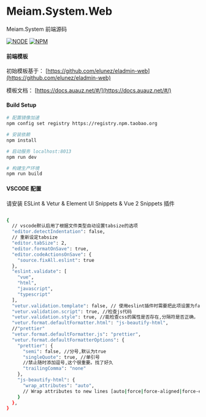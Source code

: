 # Meiam.System.Web

Meiam.System 前端源码

[![NODE](https://img.shields.io/badge/NODE-14.x.x-d.svg)](#)
[![NPM](https://img.shields.io/badge/NPM-6.14.x-d.svg)](#)

#### 前端模板

初始模板基于： [https://github.com/elunez/eladmin-web](https://github.com/elunez/eladmin-web)

模板文档： [https://docs.auauz.net/#/](https://docs.auauz.net/#/)

#### Build Setup
``` bash
# 配置镜像加速
npm config set registry https://registry.npm.taobao.org

# 安装依赖
npm install

# 启动服务 localhost:8013
npm run dev

# 构建生产环境
npm run build

```

#### VSCODE 配置

请安装 ESLint & Vetur & Element UI Snippets & Vue 2 Snippets 插件

``` bash

{
  // vscode默认启用了根据文件类型自动设置tabsize的选项
  "editor.detectIndentation": false,
  // 重新设定tabsize
  "editor.tabSize": 2,
  "editor.formatOnSave": true,
  "editor.codeActionsOnSave": {
    "source.fixAll.eslint": true
  },
  "eslint.validate": [
    "vue",
    "html",
    "javascript",
    "typescript"
  ],
  "vetur.validation.template": false, // 使用eslint插件时需要把此项设置为false
  "vetur.validation.script": true, //检查js代码
  "vetur.validation.style": true, //能检查css的属性是否存在,分隔符是否正确，
  "vetur.format.defaultFormatter.html": "js-beautify-html",
  //"prettier"
  "vetur.format.defaultFormatter.js": "prettier",
  "vetur.format.defaultFormatterOptions": {
    "prettier": {
      "semi": false, //分号,默认为true
      "singleQuote": true, //单引号
      //禁止随时添加逗号,这个很重要。找了好久
      "trailingComma": "none"
    },
    "js-beautify-html": {
      "wrap_attributes": "auto",
      // Wrap attributes to new lines [auto|force|force-aligned|force-expand-multiline] ["auto"]
    }
  },
}

``` 


